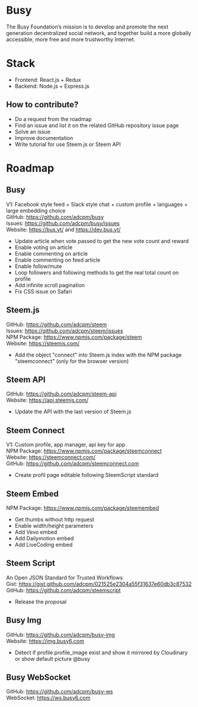 # Busy
The Busy Foundation’s mission is to develop and promote the next generation decentralized social network, and together build a more globally accessible, more free and more trustworthy Internet.<br/>

# Stack
- Frontend: React.js + Redux
- Backend: Node.js + Express.js

## How to contribute?
- Do a request from the roadmap
- Find an issue and list it on the related GitHub repository issue page
- Solve an issue
- Improve documentation
- Write tutorial for use Steem.js or Steem API

# Roadmap

## Busy
V1: Facebook style feed + Slack style chat + custom profile + languages + large embedding choice<br/>
GitHub: https://github.com/adcpm/busy<br/>
Issues: https://github.com/adcpm/busy/issues<br/>
Website: https://bus.yt/ and https://dev.bus.yt/<br/>
- Update article when vote passed to get the new vote count and reward
- Enable voting on article
- Enable commenting on article
- Enable commenting on feed article
- Enable follow/mute
- Loop followers and following methods to get the real total count on profile
- Add infinite scroll pagination
- Fix CSS issue on Safari

## Steem.js
GitHub: https://github.com/adcpm/steem<br/>
Issues: https://github.com/adcpm/steem/issues<br/>
NPM Package: https://www.npmjs.com/package/steem<br/>
Website: https://steemjs.com/<br/>
- Add the object "connect" into Steem.js index with the NPM package "steemconnect" (only for the browser version)

## Steem API
GitHub: https://github.com/adcpm/steem-api<br/>
Website: https://api.steemjs.com/<br/>
- Update the API with the last version of Steem.js

## Steem Connect
V1: Custom profile, app manager, api key for app<br/>
NPM Package: https://www.npmjs.com/package/steemconnect<br/>
Website: https://steemconnect.com/<br/>
GitHub: https://github.com/adcpm/steemconnect.com<br/>
- Create profil page editable following SteemScript standard

## Steem Embed
NPM Package: https://www.npmjs.com/package/steemembed<br/>
- Get thumbs without http request
- Enable width/height parameters
- Add Vevo embed
- Add Dailymotion embed
- Add LiveCoding embed

## Steem Script
An Open JSON Standard for Trusted Workflows<br/>
Gist: https://gist.github.com/adcpm/021525e2304a55f31637e60db3c87532<br/>
GitHub: https://github.com/adcpm/steemscript<br/>
- Release the proposal

## Busy Img
GitHub: https://github.com/adcpm/busy-img<br/>
Website: https://img.busy6.com<br/>
- Detect if profile.profile_image exist and show it mirrored by Cloudinary or show default picture @busy

## Busy WebSocket
GitHub: https://github.com/adcpm/busy-ws<br/>
WebSocket: https://ws.busy6.com<br/>